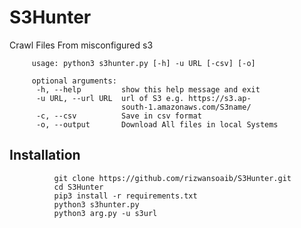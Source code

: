 # S3Hunter
Crawl Files From misconfigured s3 



         usage: python3 s3hunter.py [-h] -u URL [-csv] [-o]

         optional arguments:
          -h, --help         show this help message and exit
          -u URL, --url URL  url of S3 e.g. https://s3.ap-
                             south-1.amazonaws.com/S3name/
          -c, --csv          Save in csv format
          -o, --output       Download All files in local Systems


## Installation



              git clone https://github.com/rizwansoaib/S3Hunter.git
              cd S3Hunter
              pip3 install -r requirements.txt
              python3 s3hunter.py 
              python3 arg.py -u s3url 


          
